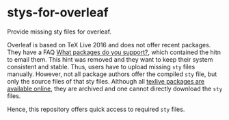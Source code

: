 # stys-for-overleaf

Provide missing sty files for overleaf.

Overleaf is based on TeX Live 2016 and does not offer recent packages.
They have a FAQ [What packages do you support?](https://www.overleaf.com/help/30-what-packages-do-you-support), which contained the hitn to email them.
This hint was removed and they want to keep their system consistent and stable.
Thus, users have to upload missing `sty` files manually.
However, not all package authors offer the compiled `sty` file, but only the source files of that sty files.
Although all [texlive packages are available online](http://ftp.dante.de/tex-archive/systems/texlive/tlnet/archive/), they are archived and one cannot directly download the `sty` files.

Hence, this repository offers quick access to required `sty` files.
